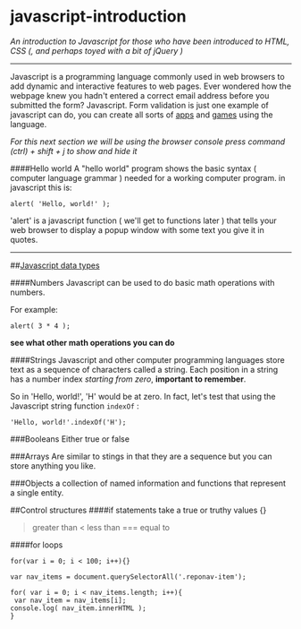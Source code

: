 # javascript-introduction
*An introduction to Javascript for those who have been introduced to HTML, CSS (, and perhaps toyed with a bit of jQuery )*

---
Javascript is a programming language commonly used in web browsers to add dynamic and interactive features to web pages. Ever wondered how the webpage knew you hadn't entered a correct email address before you submitted the form? Javascript. Form validation is just one example of javascript can do, you can create all sorts of [apps](http://todomvc.com/examples/vanillajs/) and [games](http://www.jsbreakouts.org/phaser/index.html) using the language.

*For this next section we will be using the browser console press command (ctrl) + shift + j to show and hide it*

####Hello world
A "hello world" program shows the basic syntax ( computer language grammar ) needed for a working computer program.
in javascript this is:

``` alert( 'Hello, world!' ); ```

'alert' is a javascript function ( we'll get to functions later ) that tells your web browser to display a popup window with some text you give it in quotes.

---
##[Javascript data types][1]

####Numbers
Javascript can be used to do basic math operations with numbers.

For example:

``` alert( 3 * 4 ); ```

**see what other math operations you can do**

####Strings
Javascript and other computer programming languages store text as a sequence of characters called a string. Each position in a string has a number index *starting from zero*, **important to remember**.

So in 'Hello, world!', 'H' would be at zero. In fact, let's test that using the Javascript string function `indexOf` :

`'Hello, world!'.indexOf('H');`

###Booleans
Either true or false

###Arrays
Are similar to stings in that they are a sequence but you can store anything you like.

###Objects
a collection of named information and functions that represent a single entity.

[1]: http://www.cs.utah.edu/~germain/PPS/Topics/data_types.html

##Control structures
####if statements
take a true or truthy values {} 
> greater than < less than === equal to

####for loops
```
for(var i = 0; i < 100; i++){}
```

```
var nav_items = document.querySelectorAll('.reponav-item');
```

```
for( var i = 0; i < nav_items.length; i++){
 var nav_item = nav_items[i];
console.log( nav_item.innerHTML );
}
```
